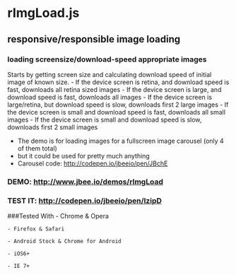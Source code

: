 rImgLoad.js
============
## responsive/responsible image loading
### loading screensize/download-speed appropriate images

Starts by getting screen size and calculating download speed of initial image of known size.
	- If the device screen is retina, and download speed is fast, downloads all retina sized images
	- If the device screen is large, and download speed is fast, downloads all images
	- If the device screen is large/retina, but download speed is slow, downloads first 2 large images
	- If the device screen is small and download speed is fast, downloads all small images
	- If the device screen is small and download speed is slow, downloads first 2 small images

- The demo is for loading images for a fullscreen image carousel (only 4 of them total)
- but it could be used for pretty much anything
- Carousel code: http://codepen.io/jbeeio/pen/JBchE


### DEMO: http://www.jbee.io/demos/rImgLoad
### TEST IT: http://codepen.io/jbeeio/pen/lzipD

###Tested With
	- Chrome & Opera
	
	- Firefox & Safari
	
	- Android Stock & Chrome for Android
	
	- iOS6+
	
	- IE 7+


